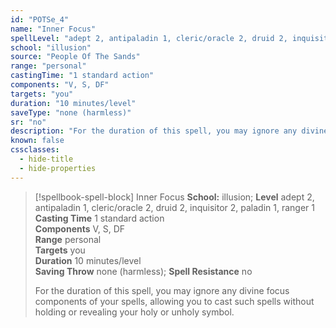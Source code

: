 ```yaml
---
id: "POTSe_4"
name: "Inner Focus"
spellLevel: "adept 2, antipaladin 1, cleric/oracle 2, druid 2, inquisitor 2, paladin 1, ranger 1"
school: "illusion"
source: "People Of The Sands"
range: "personal"
castingTime: "1 standard action"
components: "V, S, DF"
targets: "you"
duration: "10 minutes/level"
saveType: "none (harmless)"
sr: "no"
description: "For the duration of this spell, you may ignore any divine focus components of your spells, allowing you to cast such spells without holding or revealing your holy or unholy symbol."
known: false
cssclasses:
  - hide-title
  - hide-properties
---
```


> [!spellbook-spell-block] Inner Focus
> **School:** illusion; **Level** adept 2, antipaladin 1, cleric/oracle 2, druid 2, inquisitor 2, paladin 1, ranger 1
> **Casting Time** 1 standard action  
> **Components** V, S, DF  
> **Range** personal  
> **Targets** you  
> **Duration** 10 minutes/level  
> **Saving Throw** none (harmless); **Spell Resistance** no
> 
> For the duration of this spell, you may ignore any divine focus components of your spells, allowing you to cast such spells without holding or revealing your holy or unholy symbol.